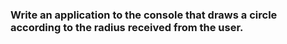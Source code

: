 ### Write an application to the console that draws a circle according to the radius received from the user.
